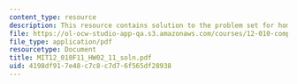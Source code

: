 ```yaml
---
content_type: resource
description: This resource contains solution to the problem set for homework02.
file: https://ol-ocw-studio-app-qa.s3.amazonaws.com/courses/12-010-computational-methods-of-scientific-programming-fall-2011/4198df917e48c7c8c7d76f565df28938_MIT12_010F11_HW02_11_soln.pdf
file_type: application/pdf
resourcetype: Document
title: MIT12_010F11_HW02_11_soln.pdf
uid: 4198df91-7e48-c7c8-c7d7-6f565df28938
---
```


